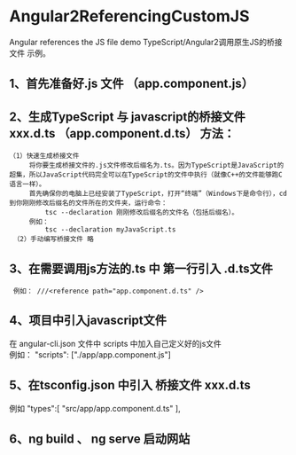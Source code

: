 # Angular2ReferencingCustomJS
Angular references the JS file demo
TypeScript/Angular2调用原生JS的桥接文件 示例。

## 1、首先准备好.js 文件 （app.component.js）
## 2、生成TypeScript 与 javascript的桥接文件 xxx.d.ts （app.component.d.ts） 方法：
    （1）快速生成桥接文件
	     将你要生成桥接文件的.js文件修改后缀名为.ts。因为TypeScript是JavaScript的超集，所以JavaScript代码完全可以在TypeScript的文件中执行（就像C++的文件能够跑C语言一样）。
         首先确保你的电脑上已经安装了TypeScript，打开“终端”（Windows下是命令行），cd到你刚刚修改后缀名的文件所在的文件夹，运行命令：
             tsc --declaration 刚刚修改后缀名的文件名（包括后缀名）。
         例如：
             tsc --declaration myJavaScript.ts
	 （2）手动编写桥接文件 略
## 3、在需要调用js方法的.ts 中  第一行引入 .d.ts文件
     例如： ///<reference path="app.component.d.ts" />
## 4、项目中引入javascript文件
   在 angular-cli.json 文件中 scripts 中加入自己定义好的js文件  
   例如：   "scripts": ["./app/app.component.js"]
## 5、在tsconfig.json 中引入 桥接文件 xxx.d.ts
   例如 
   "types":[ 
      "src/app/app.component.d.ts" 
    ],
	
## 6、ng build 、     ng serve    启动网站
 
 
